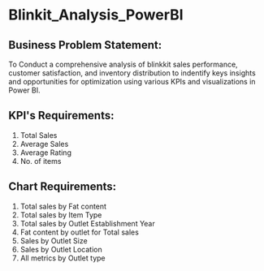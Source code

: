 # Blinkit_Analysis_PowerBI

## Business Problem Statement:

To Conduct a comprehensive analysis of blinkkit sales performance, customer satisfaction, and inventory distribution to indentify keys insights and opportunities for optimization using various KPIs and visualizations in Power BI.

## KPI's Requirements:

1. Total Sales
2. Average Sales
3. Average Rating
4. No. of items

## Chart Requirements:

1. Total sales by Fat content
2. Total sales by Item Type
3. Total sales by Outlet Establishment Year
4. Fat content by outlet for Total sales
5. Sales by Outlet Size
6. Sales by Outlet Location
7. All metrics by Outlet type


